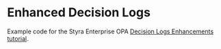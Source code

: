 # Enhanced Decision Logs

Example code for the Styra Enterprise OPA [Decision Logs Enhancements tutorial](https://docs.styra.com/load/tutorials/decision-logs).
